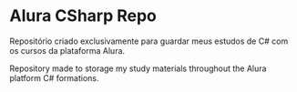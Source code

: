
# Alura CSharp Repo

Repositório criado exclusivamente para guardar meus estudos de C# com os cursos da plataforma Alura.

Repository made to storage my study materials throughout the Alura platform C# formations.
